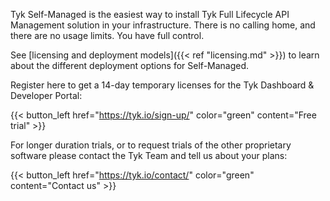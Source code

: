 ---
---

Tyk Self-Managed is the easiest way to install Tyk Full Lifecycle API Management solution in your infrastructure. There is no calling home, and there are no usage limits. You have full control. 

See [licensing and deployment models]({{< ref "licensing.md" >}}) to learn about the different deployment options for Self-Managed.

Register here to get a 14-day temporary licenses for the Tyk Dashboard & Developer Portal:

{{< button_left href="https://tyk.io/sign-up/" color="green" content="Free trial" >}}

For longer duration trials, or to request trials of the other proprietary software please contact the Tyk Team and tell us about your plans:

{{< button_left href="https://tyk.io/contact/" color="green" content="Contact us" >}}